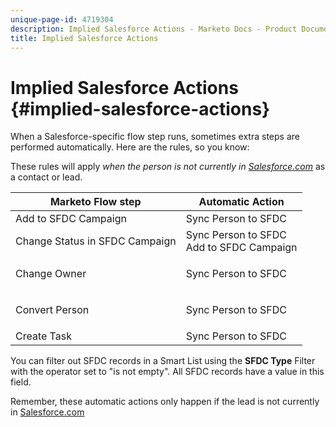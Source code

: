 ```yaml
---
unique-page-id: 4719304
description: Implied Salesforce Actions - Marketo Docs - Product Documentation
title: Implied Salesforce Actions
---
```


# Implied Salesforce Actions {#implied-salesforce-actions}

When a Salesforce-specific flow step runs, sometimes extra steps are performed automatically. Here are the rules, so you know:

These rules will apply _when the person is not currently in [Salesforce.com](https://Salesforce.com)_ as a contact or lead.

<table> 
 <thead> 
  <tr> 
   <th>Marketo Flow step</th> 
   <th>Automatic Action</th> 
  </tr> 
 </thead> 
 <tbody> 
  <tr> 
   <td>Add to SFDC Campaign</td> 
   <td>Sync Person to SFDC</td> 
  </tr> 
  <tr> 
   <td>Change Status in SFDC Campaign</td> 
   <td>Sync Person to SFDC<br>Add to SFDC Campaign</td> 
  </tr> 
  <tr> 
   <td>Change Owner</td> 
   <td><p>Sync Person to SFDC</p></td> 
  </tr> 
  <tr> 
   <td>Convert Person</td> 
   <td><p>Sync Person to SFDC</p></td> 
  </tr> 
  <tr> 
   <td>Create Task</td> 
   <td>Sync Person to SFDC</td> 
  </tr> 
 </tbody> 
</table>

You can filter out SFDC records in a Smart List using the **SFDC Type** Filter with the operator set to "is not empty". All SFDC records have a value in this field.

Remember, these automatic actions only happen if the lead is not currently in [Salesforce.com](https://salesforce.com)
